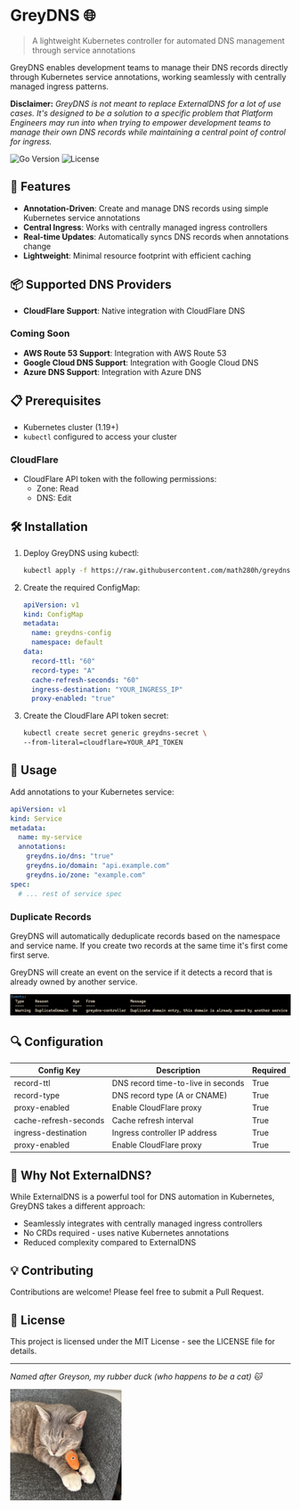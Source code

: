 # GreyDNS 🌐

> A lightweight Kubernetes controller for automated DNS management through service annotations

GreyDNS enables development teams to manage their DNS records directly through Kubernetes service annotations, working seamlessly with centrally managed ingress patterns.

**Disclaimer:** _GreyDNS is not meant to replace ExternalDNS for a lot of use cases. It's designed to be a solution to a specific problem that Platform Engineers may run into when trying to empower development teams to manage their own DNS records while maintaining a central point of control for ingress._

![Go Version](https://img.shields.io/badge/go-1.24-blue.svg)
![License](https://img.shields.io/badge/license-MIT-green.svg)

## 🚀 Features

- **Annotation-Driven**: Create and manage DNS records using simple Kubernetes service annotations
- **Central Ingress**: Works with centrally managed ingress controllers
- **Real-time Updates**: Automatically syncs DNS records when annotations change
- **Lightweight**: Minimal resource footprint with efficient caching

## 📦 Supported DNS Providers

- **CloudFlare Support**: Native integration with CloudFlare DNS

### Coming Soon

- **AWS Route 53 Support**: Integration with AWS Route 53
- **Google Cloud DNS Support**: Integration with Google Cloud DNS
- **Azure DNS Support**: Integration with Azure DNS

## 📋 Prerequisites

- Kubernetes cluster (1.19+)
- `kubectl` configured to access your cluster

### CloudFlare

- CloudFlare API token with the following permissions:
  - Zone: Read
  - DNS: Edit

## 🛠️ Installation

1. Deploy GreyDNS using kubectl:

    ```sh
    kubectl apply -f https://raw.githubusercontent.com/math280h/greydns/refs/heads/main/deployment.yaml
    ```

2. Create the required ConfigMap:

    ```yaml
    apiVersion: v1
    kind: ConfigMap
    metadata:
      name: greydns-config
      namespace: default
    data:
      record-ttl: "60"
      record-type: "A"
      cache-refresh-seconds: "60"
      ingress-destination: "YOUR_INGRESS_IP"
      proxy-enabled: "true"
    ```

3. Create the CloudFlare API token secret:

    ```sh
    kubectl create secret generic greydns-secret \
    --from-literal=cloudflare=YOUR_API_TOKEN
    ```

## 📝 Usage

Add annotations to your Kubernetes service:

```yaml
apiVersion: v1
kind: Service
metadata:
  name: my-service
  annotations:
    greydns.io/dns: "true"
    greydns.io/domain: "api.example.com"
    greydns.io/zone: "example.com"
spec:
  # ... rest of service spec
```

### Duplicate Records

GreyDNS will automatically deduplicate records based on the namespace and service name. If you create two records at the same time it's first come first serve.

GreyDNS will create an event on the service if it detects a record that is already owned by another service.

![Duplicate Record](assets/duplicate.png)

## 🔍 Configuration

| Config Key | Description | Required |
|------------|-------------|---------|
| record-ttl | DNS record time-to-live in seconds | True |
| record-type | DNS record type (A or CNAME) | True |
| proxy-enabled | Enable CloudFlare proxy | True |
| cache-refresh-seconds | Cache refresh interval | True |
| ingress-destination | Ingress controller IP address | True |
| proxy-enabled | Enable CloudFlare proxy | True |

## 🤔 Why Not ExternalDNS?

While ExternalDNS is a powerful tool for DNS automation in Kubernetes, GreyDNS takes a different approach:

- Seamlessly integrates with centrally managed ingress controllers
- No CRDs required - uses native Kubernetes annotations
- Reduced complexity compared to ExternalDNS

## 💡 Contributing

Contributions are welcome! Please feel free to submit a Pull Request.

## 📄 License

This project is licensed under the MIT License - see the LICENSE file for details.

---

_Named after Greyson, my rubber duck (who happens to be a cat) 🐱_

<img src="assets/cat.JPG" width="200" height="200">
